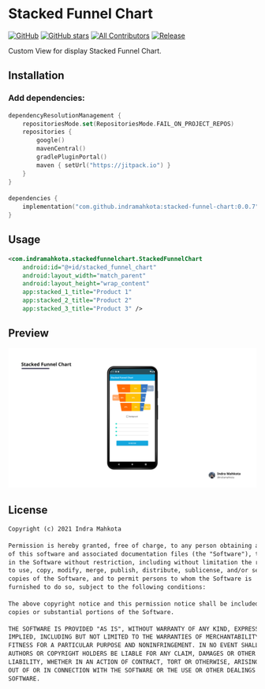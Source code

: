 # Stacked Funnel Chart

[![GitHub](https://img.shields.io/github/license/indramahkota/stacked-funnel-chart?color=blue)](https://github.com/indramahkota/stacked-funnel-chart/blob/master/LICENSE) [![GitHub stars](https://img.shields.io/github/stars/indramahkota/stacked-funnel-chart)](https://github.com/indramahkota/stacked-funnel-chart/stargazers) [![All Contributors](https://img.shields.io/badge/all_contributors-1-orange.svg?style=flat-square)](#contributors) [![Release](https://jitpack.io/v/indramahkota/stacked-funnel-chart.svg)](https://jitpack.io/#indramahkota/stacked-funnel-chart)

Custom View for display Stacked Funnel Chart.

## Installation

### Add dependencies:

```kotlin
dependencyResolutionManagement {
    repositoriesMode.set(RepositoriesMode.FAIL_ON_PROJECT_REPOS)
    repositories {
        google()
        mavenCentral()
        gradlePluginPortal()
        maven { setUrl("https://jitpack.io") }
    }
}

dependencies {
    implementation("com.github.indramahkota:stacked-funnel-chart:0.0.7")
}
```

## Usage

```xml
<com.indramahkota.stackedfunnelchart.StackedFunnelChart
    android:id="@+id/stacked_funnel_chart"
    android:layout_width="match_parent"
    android:layout_height="wrap_content"
    app:stacked_1_title="Product 1"
    app:stacked_2_title="Product 2"
    app:stacked_3_title="Product 3" />
```

## Preview

![Stacked Funnel Chart Preview](https://raw.githubusercontent.com/indramahkota/indramahkota.github.io/master/assets/githubs/stacked%20funnel%20chart.png)

## License

```markdown
Copyright (c) 2021 Indra Mahkota

Permission is hereby granted, free of charge, to any person obtaining a copy
of this software and associated documentation files (the "Software"), to deal
in the Software without restriction, including without limitation the rights
to use, copy, modify, merge, publish, distribute, sublicense, and/or sell
copies of the Software, and to permit persons to whom the Software is
furnished to do so, subject to the following conditions:

The above copyright notice and this permission notice shall be included in all
copies or substantial portions of the Software.

THE SOFTWARE IS PROVIDED "AS IS", WITHOUT WARRANTY OF ANY KIND, EXPRESS OR
IMPLIED, INCLUDING BUT NOT LIMITED TO THE WARRANTIES OF MERCHANTABILITY,
FITNESS FOR A PARTICULAR PURPOSE AND NONINFRINGEMENT. IN NO EVENT SHALL THE
AUTHORS OR COPYRIGHT HOLDERS BE LIABLE FOR ANY CLAIM, DAMAGES OR OTHER
LIABILITY, WHETHER IN AN ACTION OF CONTRACT, TORT OR OTHERWISE, ARISING FROM,
OUT OF OR IN CONNECTION WITH THE SOFTWARE OR THE USE OR OTHER DEALINGS IN THE
SOFTWARE.
```

